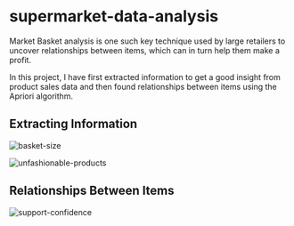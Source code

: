 # supermarket-data-analysis

Market Basket analysis is one such key technique used by large retailers to uncover relationships between items, which can in turn help them make a profit.

In this project, I have first extracted information to get a good insight from product sales data and then found relationships between items using the Apriori algorithm.



## Extracting Information

![basket-size](https://github.com/MaryamAhmadinejad/supermarket-data-analysis/assets/44511103/1c4540ea-cba4-4d86-bdb3-6b175d07bb3e)

![unfashionable-products](https://github.com/MaryamAhmadinejad/supermarket-data-analysis/assets/44511103/870274da-7f4b-410b-8bdd-e7ec65478078)



## Relationships Between Items

![support-confidence](https://github.com/MaryamAhmadinejad/supermarket-data-analysis/assets/44511103/90730411-04ed-4c65-9c19-60ddc04aa051)
